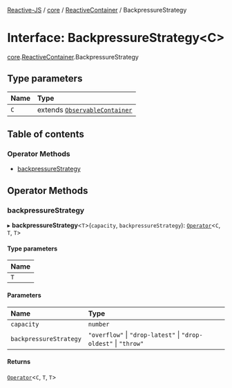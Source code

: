[Reactive-JS](../README.md) / [core](../modules/core.md) / [ReactiveContainer](../modules/core.ReactiveContainer.md) / BackpressureStrategy

# Interface: BackpressureStrategy<C\>

[core](../modules/core.md).[ReactiveContainer](../modules/core.ReactiveContainer.md).BackpressureStrategy

## Type parameters

| Name | Type |
| :------ | :------ |
| `C` | extends [`ObservableContainer`](core.ObservableContainer.md) |

## Table of contents

### Operator Methods

- [backpressureStrategy](core.ReactiveContainer.BackpressureStrategy.md#backpressurestrategy)

## Operator Methods

### backpressureStrategy

▸ **backpressureStrategy**<`T`\>(`capacity`, `backpressureStrategy`): [`Operator`](../modules/core.Container.md#operator)<`C`, `T`, `T`\>

#### Type parameters

| Name |
| :------ |
| `T` |

#### Parameters

| Name | Type |
| :------ | :------ |
| `capacity` | `number` |
| `backpressureStrategy` | ``"overflow"`` \| ``"drop-latest"`` \| ``"drop-oldest"`` \| ``"throw"`` |

#### Returns

[`Operator`](../modules/core.Container.md#operator)<`C`, `T`, `T`\>
